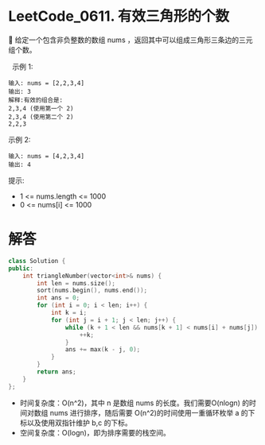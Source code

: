 # LeetCode_0611. 有效三角形的个数


给定一个包含非负整数的数组 nums ，返回其中可以组成三角形三条边的三元组个数。

 
示例 1:

```
输入: nums = [2,2,3,4]
输出: 3
解释:有效的组合是: 
2,3,4 (使用第一个 2)
2,3,4 (使用第二个 2)
2,2,3
```

示例 2:

```
输入: nums = [4,2,3,4]
输出: 4
```

提示:

* 1 <= nums.length <= 1000
* 0 <= nums[i] <= 1000


# 解答

```C++
class Solution {
public:
    int triangleNumber(vector<int>& nums) {
        int len = nums.size();
        sort(nums.begin(), nums.end());
        int ans = 0;
        for (int i = 0; i < len; i++) {
            int k = i;
            for (int j = i + 1; j < len; j++) {
                while (k + 1 < len && nums[k + 1] < nums[i] + nums[j]) {
                    ++k;
                }
                ans += max(k - j, 0);
            }
        }
        return ans;
    }
};
```

* 时间复杂度：O(n^2)，其中 n 是数组 nums 的长度。我们需要O(nlogn) 的时间对数组 nums 进行排序，随后需要 O(n^2)的时间使用一重循环枚举 a 的下标以及使用双指针维护 b,c 的下标。
* 空间复杂度：O(logn)，即为排序需要的栈空间。

